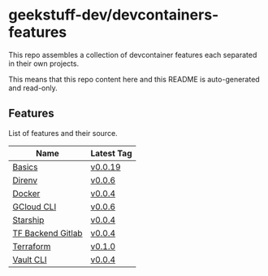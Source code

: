 # geekstuff-dev/devcontainers-features

This repo assembles a collection of devcontainer features each separated in their
own projects.

This means that this repo content here and this README is auto-generated and read-only.

## Features

List of features and their source.

| Name | Latest Tag |
| --- | --- |
| [Basics](https://gitlab.com/geekstuff.dev/devcontainers/features/basics) | [v0.0.19](https://gitlab.com/geekstuff.dev/devcontainers/features/basics/-/tree/v0.0.19) |
| [Direnv](https://gitlab.com/geekstuff.dev/devcontainers/features/direnv) | [v0.0.6](https://gitlab.com/geekstuff.dev/devcontainers/features/direnv/-/tree/v0.0.6) |
| [Docker](https://gitlab.com/geekstuff.dev/devcontainers/features/docker) | [v0.0.4](https://gitlab.com/geekstuff.dev/devcontainers/features/docker/-/tree/v0.0.4) |
| [GCloud CLI](https://gitlab.com/geekstuff.dev/devcontainers/features/gcloud-cli) | [v0.0.6](https://gitlab.com/geekstuff.dev/devcontainers/features/gcloud-cli/-/tree/v0.0.6) |
| [Starship](https://gitlab.com/geekstuff.dev/devcontainers/features/starship) | [v0.0.4](https://gitlab.com/geekstuff.dev/devcontainers/features/starship/-/tree/v0.0.4) |
| [TF Backend Gitlab](https://gitlab.com/geekstuff.dev/devcontainers/features/tf-backend-gitlab) | [v0.0.4](https://gitlab.com/geekstuff.dev/devcontainers/features/tf-backend-gitlab/-/tree/v0.0.4) |
| [Terraform](https://gitlab.com/geekstuff.dev/devcontainers/features/terraform) | [v0.1.0](https://gitlab.com/geekstuff.dev/devcontainers/features/terraform/-/tree/v0.1.0) |
| [Vault CLI](https://gitlab.com/geekstuff.dev/devcontainers/features/vault-cli) | [v0.0.4](https://gitlab.com/geekstuff.dev/devcontainers/features/vault-cli/-/tree/v0.0.4) |